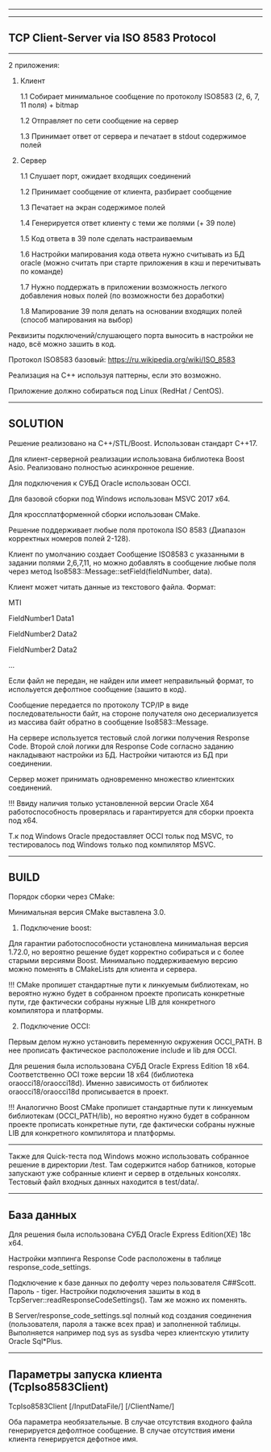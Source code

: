 -------------------------------------------------------------
-------------------------------------------------------------
TCP Client-Server via ISO 8583 Protocol
-------------------------------------------------------------
-------------------------------------------------------------

2 приложения:

1. Клиент

    1.1 Собирает минимальное сообщение по протоколу ISO8583 (2, 6, 7, 11 поля) + bitmap
    
    1.2 Отправляет по сети сообщение на сервер
    
    1.3 Принимает ответ от сервера и печатает в stdout содержимое полей
 
2. Сервер

   1.1 Слушает порт, ожидает входящих соединений
   
   1.2 Принимает сообщение от клиента, разбирает сообщение
   
   1.3 Печатает на экран содержимое полей
   
   1.4 Генерируется ответ клиенту с теми же полями (+ 39 поле)
   
   1.5 Код ответа в 39 поле сделать настраиваемым
   
   1.6 Настройки мапирования кода ответа нужно считывать из БД oracle (можно считать при старте приложения в кэш и перечитывать по команде)
   
   1.7 Нужно поддержать в приложении возможность легкого добавления новых полей (по возможности без доработки)
   
   1.8 Мапирование 39 поля делать на основании входящих полей (способ мапирования на выбор)
 
 
Реквизиты подключений/слушающего порта выносить в настройки не надо, всё можно зашить в код.

Протокол ISO8583 базовый: https://ru.wikipedia.org/wiki/ISO_8583  

Реализация на C++  используя паттерны, если это возможно.

Приложение должно собираться под Linux (RedHat / CentOS).


-------------------------------------------------------------
SOLUTION
-------------------------------------------------------------

Решение реализовано на С++/STL/Boost. Использован стандарт C++17.

Для клиент-серверной реализации использована библиотека Boost Asio. Реализовано полностью асинхронное решение.

Для подключения к СУБД Oracle использован OCCI.

Для базовой сборки под Windows использован MSVC 2017 x64.

Для кроссплатформенной сборки использован CMake.

Решение поддерживает любые поля протокола ISO 8583 (Диапазон корректных номеров полей 2-128).

Клиент по умолчанию создает Сообщение ISO8583 с указанными в задании полями 2,6,7,11, но можно добавлять в сообщение любые поля через метод Iso8583::Message::setField(fieldNumber, data).

Клиент может читать данные из текстового файла. Формат:

MTI

FieldNumber1 Data1

FieldNumber2 Data2

FieldNumber2 Data2

...

Если файл не передан, не найден или имеет неправильный формат, то испольуется дефолтное сообщение (зашито в код).

Сообщение передается по протоколу TCP/IP в виде последовательности байт, на стороне получателя оно десериализуется из массива байт обратно в сообщение Iso8583::Message.

На сервере используется тестовый слой логики получения Response Code. Второй слой логики для Response Code согласно заданию накладывают настройки из БД. Настройки читаются из БД при соединении.

Сервер может принимать одновременно множество клиентских соединений.

!!! Ввиду наличия только установленной версии Oracle X64 работоспособность проверялась и гарантируется для сборки проекта под x64.

Т.к под Windows Oracle предоставляет OCCI тольк под MSVC, то тестировалось под Windows только под компилятор MSVC.

-------------------------------------------------------------
BUILD
-------------------------------------------------------------
Порядок сборки через CMake:

Минимальная версия CMake выставлена 3.0.

1) Подключение boost: 

Для гарантии работоспособности установлена минимальная версия 1.72.0, но вероятно решение будет корректно собираться и с более старыми версиями Boost. Минимально поддерживаемую версию можно поменять в CMakeLists для клиента и сервера.

!!! CMake пропишет стандартные пути к линкуемым библиотекам, но вероятно нужно будет в собранном проекте прописать конкретные пути, где фактически собраны нужные LIB для конкретного компилятора и платформы.

2) Подключение OCCI: 

Первым делом нужно установить переменную окружения OCCI_PATH. В нее прописать фактическое расположение include и lib для OCCI.

Для решения была использована СУБД Oracle Express Edition 18 x64. Соответственно OCI тоже версии 18 x64 (библиотека oraocci18/oraocci18d). Именно зависимость от  библиотек oraocci18/oraocci18d прописывается в проект.

!!! Аналогично Boost CMake пропишет стандартные пути к линкуемым библиотекам (OCCI_PATH/lib), но вероятно нужно будет в собранном проекте прописать конкретные пути, где фактически собраны нужные LIB для конкретного компилятора и платформы.

-------------------------------------------------------------
Также для Quick-теста под Windows можно использовать собранное решение в директории /test. Там содержится набор батников, которые запускают уже собранные клиент и сервер в отдельных консолях. Тестовый файл входных данных находится в test/data/.

-------------------------------------------------------------
База данных
-------------------------------------------------------------

Для решения была использована СУБД Oracle Express Edition(XE) 18c x64.

Настройки мэппинга Response Code расположены в таблице response_code_settings.

Подключение к базе данных по дефолту через пользователя C##Scott. Пароль - tiger. Настройки подключения зашиты в код в  TcpServer::readResponseCodeSettings(). Там же можно их поменять.

В Server/response_code_settings.sql полный код создания соединения (пользователя, пароля а также всех прав) и заполненной таблицы. Выполняется например под sys as sysdba через клиентскую утилиту Oracle Sql*Plus.

-------------------------------------------------------------
Параметры запуска клиента (TcpIso8583Client)
-------------------------------------------------------------

TcpIso8583Client [/InputDataFile/] [/ClientName/]

Оба параметра необязательные. В случае отсутствия входного файла генерируется дефолтное сообщение. В случае отсутствия имени клиента генерируется дефотное имя.
